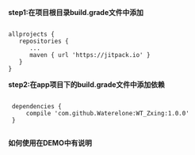**step1:在项目根目录build.grade文件中添加**
<pre><code>
allprojects {
   repositories {
 	  ...
 	  maven { url 'https://jitpack.io' }
   }
}
</code></pre>

 **step2:在app项目下的build.grade文件中添加依赖**
 <pre><code>
 dependencies {
     compile 'com.github.Waterelone:WT_Zxing:1.0.0'
 }
 </code></pre>
 **如何使用在DEMO中有说明**
